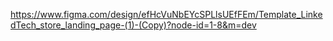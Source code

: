 https://www.figma.com/design/efHcVuNbEYcSPLlsUEfFEm/Template_LinkedTech_store_landing_page-(1)-(Copy)?node-id=1-8&m=dev